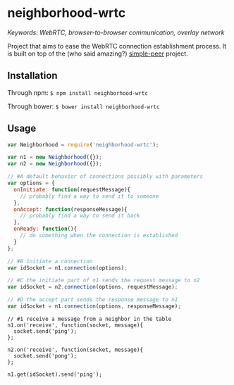 # neighborhood-wrtc

<i>Keywords: WebRTC, browser-to-browser communication, overlay network</i>

Project that aims to ease the WebRTC connection establishment process. It is
built on top of the (who said amazing?)
[simple-peer](https://github.com/feross/simple-peer) project.

## Installation

Through npm: ```$ npm install neighborhood-wrtc```

Through bower: ```$ bower install neighborhood-wrtc```

## Usage

```js
var Neighborhood = require('neighborhood-wrtc');

var n1 = new Neighborhood({});
var n2 = new Neighborhood({});

// #A default behavior of connections possibly with parameters
var options = {
  onInitiate: function(requestMessage){
    // probably find a way to send it to someone
  },
  onAccept: function(responseMessage){
    // probably find a way to send it back
  },
  onReady: function(){
    // do something when the connection is established
  }
};

// #B initiate a connection 
var idSocket = n1.connection(options);

// #C the initiate part of n1 sends the request message to n2
var idSocket = n2.connection(options, requestMessage);

// #D the accept part sends the response message to n1
var idSocket = n1.connection(options, responseMessage);
```

```
// #1 receive a message from a neighbor in the table
n1.on('receive', function(socket, message){
  socket.send('ping');
};

n2.on('receive', function(socket, message){
  socket.send('pong');
};

n1.get(idSocket).send('ping');
```